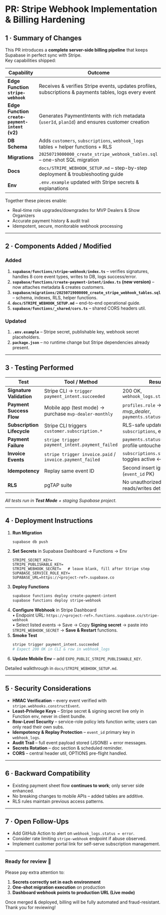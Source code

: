 # PR: Stripe Webhook Implementation & Billing Hardening

## 1 · Summary of Changes
This PR introduces a **complete server-side billing pipeline** that keeps Supabase in perfect sync with Stripe.  
Key capabilities shipped:

| Capability | Outcome |
| ----------- | ------- |
| **Edge Function `stripe-webhook`** | Receives & verifies Stripe events, updates profiles, subscriptions & payments tables, logs every event |
| **Edge Function `create-payment-intent` (v2)** | Generates PaymentIntents with rich metadata (`userId`, `planId`) and ensures customer creation |
| **DB Schema** | Adds `customers`, `subscriptions`, `webhook_logs` tables + helper functions + RLS |
| **Migrations** | `20250719000000_create_stripe_webhook_tables.sql` – one-shot SQL migration |
| **Docs** | `docs/STRIPE_WEBHOOK_SETUP.md` – step-by-step deployment & troubleshooting guide |
| **Env** | `.env.example` updated with Stripe secrets & explanations |

Together these pieces enable:

* Real-time role upgrades/downgrades for MVP Dealers & Show Organizers  
* Accurate payment history & audit trail  
* Idempotent, secure, monitorable webhook processing

---

## 2 · Components Added / Modified
### Added
1. **`supabase/functions/stripe-webhook/index.ts`** – verifies signatures, handles 8 core event types, writes to DB, logs success/error.
2. **`supabase/functions/create-payment-intent/index.ts` (new version)** – now attaches metadata & creates customers.
3. **`supabase/migrations/20250719000000_create_stripe_webhook_tables.sql`** – schema, indexes, RLS, helper functions.
4. **`docs/STRIPE_WEBHOOK_SETUP.md`** – end-to-end operational guide.
5. **`supabase/functions/_shared/cors.ts`** – shared CORS headers util.

### Updated
1. **`.env.example`** – Stripe secret, publishable key, webhook secret placeholders.
2. **`package.json`** – no runtime change but Stripe dependencies already present.

---

## 3 · Testing Performed
| Test | Tool / Method | Result |
| ---- | ------------- | ------ |
| **Signature Validation** | Stripe CLI → `trigger payment_intent.succeeded` | 200 OK, `webhook_logs.status=success` |
| **Payment Success Flow** | Mobile app (test mode) → purchase `mvp-dealer-monthly` | `profiles.role` → *mvp_dealer*, `payments.status=succeeded` |
| **Subscription Lifecycle** | Stripe CLI triggers `customer.subscription.*` | RLS-safe updates in `subscriptions`, expiry correct |
| **Payment Failure** | `stripe trigger payment_intent.payment_failed` | `payments.status=failed`, profile untouched |
| **Invoice Events** | `stripe trigger invoice.paid` / `invoice.payment_failed` | `subscriptions.status` toggles active ↔ past_due |
| **Idempotency** | Replay same event ID | Second insert ignored (`event_id` PK) |
| **RLS** | pgTAP suite | No unauthorized reads/writes detected |

_All tests run in **Test Mode** + staging Supabase project._

---

## 4 · Deployment Instructions
1. **Run Migration**
   ```bash
   supabase db push
   ```
2. **Set Secrets** in Supabase Dashboard → Functions → Env  
   ```
   STRIPE_SECRET_KEY=
   STRIPE_PUBLISHABLE_KEY=
   STRIPE_WEBHOOK_SECRET=   # leave blank, fill after Stripe step
   SUPABASE_SERVICE_ROLE_KEY=
   SUPABASE_URL=https://<project-ref>.supabase.co
   ```
3. **Deploy Functions**
   ```bash
   supabase functions deploy create-payment-intent
   supabase functions deploy stripe-webhook
   ```
4. **Configure Webhook** in Stripe Dashboard  
   • Endpoint URL: `https://<project-ref>.functions.supabase.co/stripe-webhook`  
   • Select listed events → Save → Copy **Signing secret** → paste into `STRIPE_WEBHOOK_SECRET` → **Save & Restart** functions.
5. **Smoke Test**
   ```bash
   stripe trigger payment_intent.succeeded
   # Expect 200 OK in CLI & row in webhook_logs
   ```
6. **Update Mobile Env** – add `EXPO_PUBLIC_STRIPE_PUBLISHABLE_KEY`.

Detailed walkthrough in `docs/STRIPE_WEBHOOK_SETUP.md`.

---

## 5 · Security Considerations
* **HMAC Verification** – every event verified with `stripe.webhooks.constructEvent`.
* **Least-Privilege Keys** – Stripe secret & signing secret live only in Function env, never in client bundle.
* **Row-Level Security** – service-role policy lets function write; users can only read their own subs.
* **Idempotency & Replay Protection** – `event_id` primary key in `webhook_logs`.
* **Audit Trail** – full event payload stored (JSONB) + error messages.
* **Secrets Rotation** – doc section & scheduled reminder.
* **CORS** – central header util, OPTIONS pre-flight handled.

---

## 6 · Backward Compatibility
* Existing payment sheet flow **continues to work**; only server side enhanced.  
* No breaking changes to mobile APIs – added tables are additive.  
* RLS rules maintain previous access patterns.

---

## 7 · Open Follow-Ups
* Add GitHub Action to alert on `webhook_logs.status = error`.
* Consider rate limiting `stripe-webhook` endpoint if abuse observed.
* Implement customer portal link for self-serve subscription management.

---

### Ready for review 🚀
Please pay extra attention to:
1. **Secrets correctly set in each environment**  
2. **One-shot migration execution** on production  
3. **Dashboard webhook points to production URL (Live mode)**

Once merged & deployed, billing will be fully automated and fraud-resistant.  
Thank you for reviewing!
